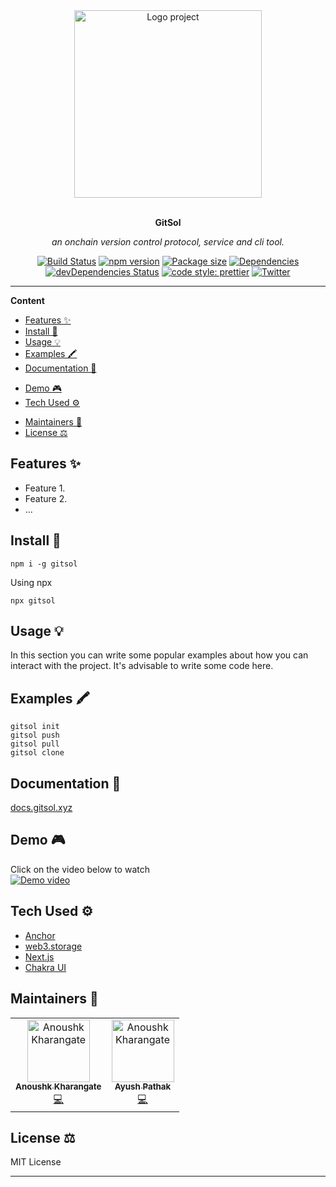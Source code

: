 <div align="center">
  <a href="#">
  	<img src="https://i.imgur.com/KoqJTWu.png" alt="Logo project" height="300" />
  </a>
  <br>
  <br>
  <p>
    <b>GitSol</b>
  </p>
  <p>
     <i>an onchain version control protocol, service and cli tool.</i>
  </p>
  <p>

[![Build Status](https://travis-ci.com/anoushk1234/GitSol.svg?branch=master)](https://travis-ci.com/anoushk1234/GitSol)
[![npm version](https://img.shields.io/npm/v/badge-maker.svg)](https://npmjs.org/package/gitsol)
[![Package size](https://img.shields.io/bundlephobia/min/GitSol)](https://img.shields.io/bundlephobia/min/GitSol)
[![Dependencies](https://img.shields.io/david/anoushk1234/GitSol.svg?style=popout-square)](https://david-dm.org/anoushk1234/GitSol)
[![devDependencies Status](https://david-dm.org/anoushk1234/GitSol/dev-status.svg?style=flat-square)](https://david-dm.org/anoushk1234/GitSol?type=dev)
[![code style: prettier](https://img.shields.io/badge/code_style-prettier-ff69b4.svg?style=flat-square)](https://github.com/prettier/prettier)
[![Twitter](https://img.shields.io/twitter/follow/luctstt.svg?label=Follow&style=social)](https://twitter.com/anoushk77)

  </p>
</div>

---

**Content**

- [Features ✨](#features-)
- [Install 🐙](#install-)
- [Usage 💡](#usage-)
- [Examples 🖍](#examples-)
- [Documentation 📄](#documentation-)
<!-- - [API 👩‍💻](#api-) -->
- [Demo 🎮](#demo-)
- [Tech Used ⚙️](#tech=used-)
<!-- - [Contributing 🍰](#contributing-) -->
- [Maintainers 👷](#maintainers-)
- [License ⚖️](#license-️)

## Features ✨
* Feature 1.
* Feature 2.
* ...

## Install 🐙
```
npm i -g gitsol
```
Using npx
```
npx gitsol
```

## Usage 💡
In this section you can write some popular examples about how you can interact with the project. It's advisable to write some code here.

## Examples 🖍
```
gitsol init
gitsol push
gitsol pull
gitsol clone
```

## Documentation 📄
[docs.gitsol.xyz](https://docs.gitsol.xyz)

<!-- ## API 👩‍💻
You have a small project or you'll like to share the API of your project ? This is where it's happen. -->

## Demo 🎮
Click on the video below to watch <br>
[![Demo video](https://img.youtube.com/vi/pk66JHNMfVY/0.jpg)](https://www.youtube.com/watch?v=pk66JHNMfVY)
<!-- ## Contributing 🍰
Please make sure to read the [Contributing Guide]() before making a pull request.


Thank you to all the people who already contributed to this project! -->

## Tech Used ⚙️
 - [Anchor](https://project-serum.github.io/anchor/)
 - [web3.storage](https://web3.storage/)
 - [Next.js](https://nextjs.org/)
 - [Chakra UI](https://chakra-ui.com/)

## Maintainers 👷
<table>
  <tr>
    <td align="center"><a href="https://github.com/anoushk1234"><img src="https://avatars.githubusercontent.com/u/32778608?v=4" width="100px;" alt="Anoushk Kharangate"/><br /><sub><b>Anoushk Kharangate</b></sub></a><br /><a href="#" title="Code">💻</a></td>
 <td align="center"><a href="https://github.com/ayshptk"><img src="https://avatars.githubusercontent.com/u/62694274?v=4" width="100px;" alt="Anoushk Kharangate"/><br /><sub><b>Ayush Pathak</b></sub></a><br /><a href="#" title="Code">💻</a></td>
  </tr>
</table>

## License ⚖️
MIT License

---

